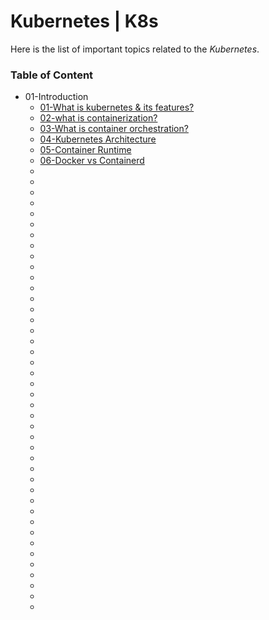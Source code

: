 # Kubernetes | K8s

Here is the list of important topics related to the *Kubernetes*.

### Table of Content
* 01-Introduction
    * [01-What is kubernetes & its features?](https://kubernetes.io/docs/concepts/overview/)
    * [02-what is containerization?](https://www.docker.com/resources/what-container/)
    * [03-What is container orchestration?](https://newrelic.com/blog/best-practices/container-orchestration-explained)
    * [04-Kubernetes Architecture](https://kubernetes.io/docs/concepts/overview/components/)
    * [05-Container Runtime](https://kubernetes.io/docs/setup/production-environment/container-runtimes/)
    * [06-Docker vs Containerd](https://kodekloud.com/blog/docker-vs-containerd/)
    * []()
    * []()
    * []()
    * []()
    * []()
    * []()
    * []()
    * []()
    * []()
    * []()
    * []()
    * []()
    * []()
    * []()
    * []()
    * []()
    * []()
    * []()
    * []()
    * []()
    * []()
    * []()
    * []()
    * []()
    * []()
    * []()
    * []()
    * []()
    * []()
    * []()
    * []()
    * []()
    * []()
    * []()
    * []()
    * []()
    * []()
    * []()
    * []()
    * []()
    * []()
    * []()
    
